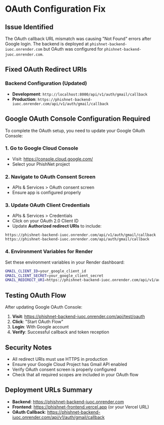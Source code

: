 # OAuth Configuration Fix

## Issue Identified
The OAuth callback URL mismatch was causing "Not Found" errors after Google login. The backend is deployed at `phishnet-backend-iuoc.onrender.com` but OAuth was configured for `phishnet-backend-juoc.onrender.com`.

## Fixed OAuth Redirect URIs

### Backend Configuration (Updated)
- **Development**: `http://localhost:8000/api/v1/auth/gmail/callback`
- **Production**: `https://phishnet-backend-iuoc.onrender.com/api/v1/auth/gmail/callback`

## Google OAuth Console Configuration Required

To complete the OAuth setup, you need to update your Google OAuth Console:

### 1. Go to Google Cloud Console
- Visit: https://console.cloud.google.com/
- Select your PhishNet project

### 2. Navigate to OAuth Consent Screen
- APIs & Services > OAuth consent screen
- Ensure app is configured properly

### 3. Update OAuth Client Credentials
- APIs & Services > Credentials
- Click on your OAuth 2.0 Client ID
- Update **Authorized redirect URIs** to include:

```
https://phishnet-backend-iuoc.onrender.com/api/v1/auth/gmail/callback
https://phishnet-backend-iuoc.onrender.com/api/auth/gmail/callback
```

### 4. Environment Variables for Render
Set these environment variables in your Render dashboard:

```bash
GMAIL_CLIENT_ID=your_google_client_id
GMAIL_CLIENT_SECRET=your_google_client_secret
GMAIL_REDIRECT_URI=https://phishnet-backend-iuoc.onrender.com/api/v1/auth/gmail/callback
```

## Testing OAuth Flow

After updating Google OAuth Console:

1. **Visit**: https://phishnet-backend-iuoc.onrender.com/api/test/oauth
2. **Click**: "Start OAuth Flow"
3. **Login**: With Google account
4. **Verify**: Successful callback and token reception

## Security Notes

- All redirect URIs must use HTTPS in production
- Ensure your Google Cloud Project has Gmail API enabled
- Verify OAuth consent screen is properly configured
- Check that all required scopes are included in your OAuth flow

## Deployment URLs Summary

- **Backend**: https://phishnet-backend-iuoc.onrender.com
- **Frontend**: https://phishnet-frontend.vercel.app (or your Vercel URL)
- **OAuth Callback**: https://phishnet-backend-iuoc.onrender.com/api/v1/auth/gmail/callback